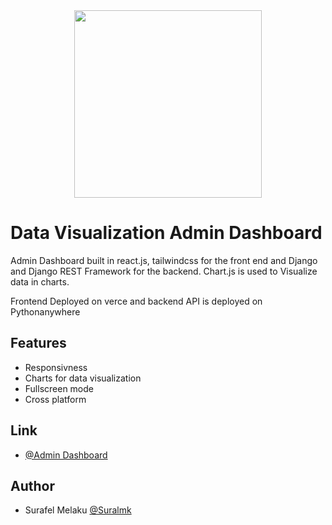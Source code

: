 
<div align="center" width="100%" height="auto" > 
  <img height="300" src="https://github.com/Suralmk/Dashboard/blob/master/src/assets/image.pngg"  />
</div>

# Data Visualization Admin Dashboard

Admin Dashboard  built in react.js, tailwindcss for the front end and Django and Django REST Framework for the backend. Chart.js is used to Visualize data in charts.

Frontend Deployed on verce and backend API is deployed on Pythonanywhere

## Features

- Responsivness
- Charts for data visualization
- Fullscreen mode
- Cross platform

## Link

- [@Admin Dashboard](https://dashboard-woad-eta.vercel.app/)

## Author

- Surafel Melaku [@Suralmk](https://www.github.com/Suralmk)
